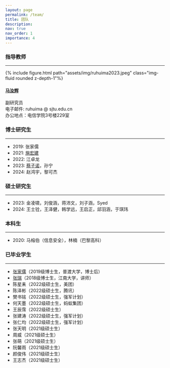 ```yaml
---
layout: page
permalink: /team/
title: 团队
description: 
nav: true
nav_order: 1
importance: 4
---
```

### **指导教师**

---

<div class="row">
    <div class="col-2">
        {% include figure.html path="assets/img/ruhuima2023.jpeg" class="img-fluid rounded z-depth-1"%}
    </div>
    <div class="col-4">
        <h4><a href="/people/ruhuima">马汝辉</a></h4>
        <span>副研究员</span><br />
        <span>电子邮件: ruhuima @ sjtu.edu.cn</span> <br />
        <span>办公地点：电信学院3号楼229室</span>
    </div>
</div>

<div class="row">

</div>

### **博士研究生**

---

- 2019: 张家儒
- 2021: [施宏建](https://shhjwu5.github.io/)
- 2022: 江卓龙
- 2023: [蔡子诺](https://zinuocai.github.io/)，孙宁
- 2024: 赵鸿宇，黎可杰

### **硕士研究生**

---

- 2023: 金凌啸，刘俊涵，蒋沛文，刘子涵，Syed
- 2024: 王士铨，王泽健，韩学远，王启正，邱羽涵，于琪玮

### **本科生**

---

- 2020: 马榕伯（信息安全），林楠（巴黎高科）

### **已毕业学生**

---

- [张家儒](https://jiaruzhang.nimo.page/)（2019级博士生，普渡大学，博士后）
- [张瑞](https://ai.jiangnan.edu.cn/info/1081/3566.htm)（2018级博士生，江南大学，讲师）
- 陈星耒（2022级硕士生，美团）
- 陈泽彬（2022级硕士生，腾讯）
- 樊书铭（2022级硕士生，强军计划）
- 何天墨（2022级硕士生，蚂蚁集团）
- 王辰霈（2022级硕士生）
- 张建涛（2022级硕士生，强军计划）
- 张仁均（2022级硕士生，强军计划）
- 张天明（2021级硕士生）
- 周威（2021级硕士生）
- 张萌（2021级硕士生）
- 阮馨雨（2021级硕士生）
- 颜俊伟（2021级硕士生）
- 王志杰（2021级硕士生）
